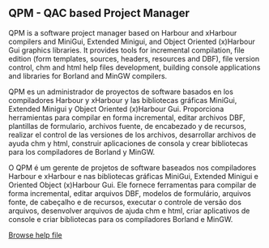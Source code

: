 ## QPM - QAC based Project Manager

QPM is a software project manager based on Harbour and xHarbour compilers and MiniGui, Extended Minigui, and Object Oriented (x)Harbour Gui graphics libraries. It provides tools for incremental compilation, file edition (form templates, sources, headers, resources and DBF), file version control, chm and html help files development, building console applications and libraries for Borland and MinGW compilers.

QPM es un administrador de proyectos de software basados en los compiladores Harbour y xHarbour y las bibliotecas gráficas MiniGui, Extended Minigui y Object Oriented (x)Harbour Gui. Proporciona herramientas para compilar en forma incremental, editar archivos DBF, plantillas de formulario, archivos fuente, de encabezado y de recursos, realizar el control de las versiones de los archivos, desarrollar archivos de ayuda chm y html, construir aplicaciones de consola y crear bibliotecas para los compiladores de Borland y MinGW.

O QPM é um gerente de projetos de software baseados nos compiladores Harbour e xHarbour e nas bibliotecas gráficas MiniGui, Extended Minigui e Oriented Object (x)Harbour Gui. Ele fornece ferramentas para compilar de forma incremental, editar arquivos DBF, modelos de formulário, arquivos fonte, de cabeçalho e de recursos, executar o controle de versão dos arquivos, desenvolver arquivos de ajuda chm e html, criar aplicativos de console e criar bibliotecas para os compiladores Borland e MinGW.

[Browse help file](https://qpm.sourceforge.io)
